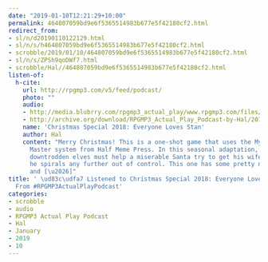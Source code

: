```yaml
---
date: "2019-01-10T12:21:29+10:00"
permalink: 464807059bd9e6f5365514983b677e5f42180cf2.html
redirect_from:
- sl/n/d20190110122129.html
- sl/n/s/h464807059bd9e6f5365514983b677e5f42180cf2.html
- scrobble/2019/01/10/464807059bd9e6f5365514983b677e5f42180cf2.html
- sl/n/s/ZPSh9qoDWf7.html
- scrobble/Hal//464807059bd9e6f5365514983b677e5f42180cf2.html
listen-of:
  h-cite:
    url: http://rpgmp3.com/v5/feed/podcast/
    photo: ""
    audio:
    - http://media.blubrry.com/rpgmp3_actual_play/www.rpgmp3.com/files/game_recordings/RPGMP3/audio/2018_christmas_everyone_loves_stan.mp3
    - http://archive.org/download/RPGMP3_Actual_Play_Podcast-by-Hal/2018_christmas_everyone_loves_stan.mp3
    name: 'Christmas Special 2018: Everyone Loves Stan'
    author: Hal
    content: "Merry Christmas! This is a one-shot game that uses the My Life With
      Master system from Half Meme Press. In this seasonal adaptation, a group of
      downtrodden elves must help a miserable Santa try to get his wife back before
      he spirals any further out of control. This one has some pretty naughty language
      and [\u2026]"
title: ' \ud83c\udfa7 Listened to Christmas Special 2018: Everyone Loves Stan by @rpgmp3
  From #RPGMP3ActualPlayPodcast'
categories:
- scrobble
- audio
- RPGMP3 Actual Play Podcast
- Hal
- January
- 2019
- 10
---
```

